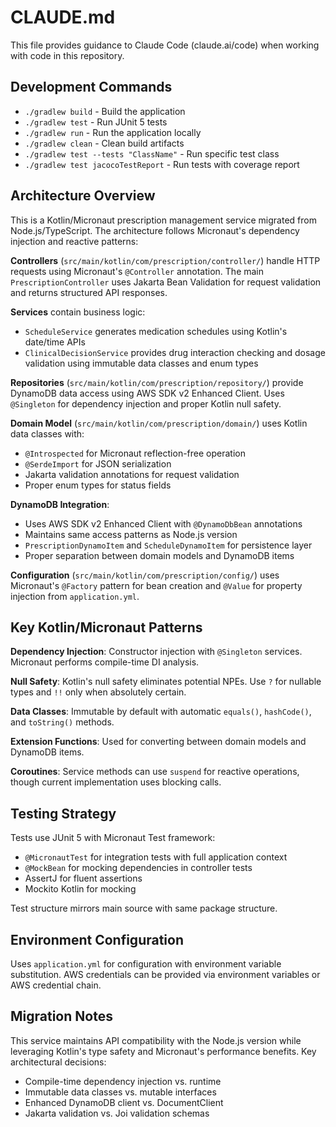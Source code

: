 # CLAUDE.md

This file provides guidance to Claude Code (claude.ai/code) when working with code in this repository.

## Development Commands

- `./gradlew build` - Build the application
- `./gradlew test` - Run JUnit 5 tests
- `./gradlew run` - Run the application locally
- `./gradlew clean` - Clean build artifacts
- `./gradlew test --tests "ClassName"` - Run specific test class
- `./gradlew test jacocoTestReport` - Run tests with coverage report

## Architecture Overview

This is a Kotlin/Micronaut prescription management service migrated from Node.js/TypeScript. The architecture follows Micronaut's dependency injection and reactive patterns:

**Controllers** (`src/main/kotlin/com/prescription/controller/`) handle HTTP requests using Micronaut's `@Controller` annotation. The main `PrescriptionController` uses Jakarta Bean Validation for request validation and returns structured API responses.

**Services** contain business logic:
- `ScheduleService` generates medication schedules using Kotlin's date/time APIs
- `ClinicalDecisionService` provides drug interaction checking and dosage validation using immutable data classes and enum types

**Repositories** (`src/main/kotlin/com/prescription/repository/`) provide DynamoDB data access using AWS SDK v2 Enhanced Client. Uses `@Singleton` for dependency injection and proper Kotlin null safety.

**Domain Model** (`src/main/kotlin/com/prescription/domain/`) uses Kotlin data classes with:
- `@Introspected` for Micronaut reflection-free operation
- `@SerdeImport` for JSON serialization
- Jakarta validation annotations for request validation
- Proper enum types for status fields

**DynamoDB Integration**:
- Uses AWS SDK v2 Enhanced Client with `@DynamoDbBean` annotations
- Maintains same access patterns as Node.js version
- `PrescriptionDynamoItem` and `ScheduleDynamoItem` for persistence layer
- Proper separation between domain models and DynamoDB items

**Configuration** (`src/main/kotlin/com/prescription/config/`) uses Micronaut's `@Factory` pattern for bean creation and `@Value` for property injection from `application.yml`.

## Key Kotlin/Micronaut Patterns

**Dependency Injection**: Constructor injection with `@Singleton` services. Micronaut performs compile-time DI analysis.

**Null Safety**: Kotlin's null safety eliminates potential NPEs. Use `?` for nullable types and `!!` only when absolutely certain.

**Data Classes**: Immutable by default with automatic `equals()`, `hashCode()`, and `toString()` methods.

**Extension Functions**: Used for converting between domain models and DynamoDB items.

**Coroutines**: Service methods can use `suspend` for reactive operations, though current implementation uses blocking calls.

## Testing Strategy

Tests use JUnit 5 with Micronaut Test framework:
- `@MicronautTest` for integration tests with full application context
- `@MockBean` for mocking dependencies in controller tests  
- AssertJ for fluent assertions
- Mockito Kotlin for mocking

Test structure mirrors main source with same package structure.

## Environment Configuration

Uses `application.yml` for configuration with environment variable substitution. AWS credentials can be provided via environment variables or AWS credential chain.

## Migration Notes

This service maintains API compatibility with the Node.js version while leveraging Kotlin's type safety and Micronaut's performance benefits. Key architectural decisions:

- Compile-time dependency injection vs. runtime
- Immutable data classes vs. mutable interfaces  
- Enhanced DynamoDB client vs. DocumentClient
- Jakarta validation vs. Joi validation schemas